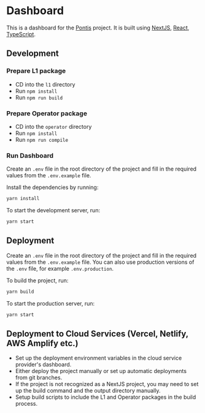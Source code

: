 # Dashboard

This is a dashboard for the [Pontis](https://github.com/Bitcoin-Wildlife-Sanctuary/pontis) project.
It is built using [NextJS](https://nextjs.org/), [React](https://react.dev/), [TypeScript](https://www.typescriptlang.org/).

## Development

### Prepare L1 package

- CD into the `l1` directory
- Run `npm install`
- Run `npm run build`

### Prepare Operator package

- CD into the `operator` directory
- Run `npm install`
- Run `npm run compile`

### Run Dashboard

Create an `.env` file in the root directory of the project and fill in the required values from the `.env.example` file.

Install the dependencies by running:

```bash
yarn install
```

To start the development server, run:

```bash
yarn start
```

## Deployment

Create an `.env` file in the root directory of the project and fill in the required values from the `.env.example` file.
You can also use production versions of the `.env` file, for example `.env.production`.

To build the project, run:

```bash
yarn build
```

To start the production server, run:

```bash
yarn start
```

## Deployment to Cloud Services (Vercel, Netlify, AWS Amplify etc.)

- Set up the deployment environment variables in the cloud service provider's dashboard.
- Either deploy the project manually or set up automatic deployments from git branches.
- If the project is not recognized as a NextJS project, you may need to set up the build command and the output directory manually.
- Setup build scripts to include the L1 and Operator packages in the build process.
